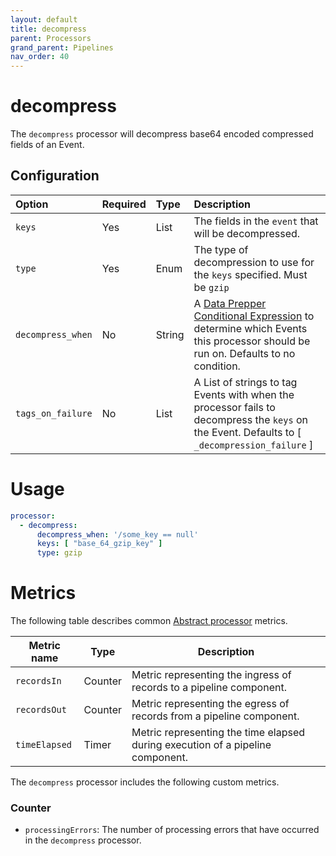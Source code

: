 ```yaml
---
layout: default
title: decompress
parent: Processors
grand_parent: Pipelines
nav_order: 40
---
```


# decompress

The `decompress` processor will decompress base64 encoded compressed fields of an Event.

## Configuration

| Option            | Required | Type         | Description                                                                                                                                                                                                |
|:------------------|:---------|:-------------|:-----------------------------------------------------------------------------------------------------------------------------------------------------------------------------------------------------------| 
| `keys`            | Yes      | List<String> | The fields in the `event` that will be decompressed.                                                                                                                                                       |
| `type`            | Yes      | Enum         | The type of decompression to use for the `keys` specified. Must be `gzip`                                                                                                                                  |
| `decompress_when` | No       | String       | A [Data Prepper Conditional Expression](https://opensearch.org/docs/latest/data-prepper/pipelines/expression-syntax/) to determine which Events this processor should be run on. Defaults to no condition. |
| `tags_on_failure` | No       | List<String> | A List of strings to tag Events with when the processor fails to decompress the `keys` on the Event. Defaults to [ `_decompression_failure` ]                                                              |

# Usage

```yaml
processor:
  - decompress:
      decompress_when: '/some_key == null'
      keys: [ "base_64_gzip_key" ]
      type: gzip
```

# Metrics 

The following table describes common [Abstract processor](https://github.com/opensearch-project/data-prepper/blob/main/data-prepper-api/src/main/java/org/opensearch/dataprepper/model/processor/AbstractProcessor.java) metrics.

| Metric name | Type | Description |
| ------------- | ---- | -----------|
| `recordsIn` | Counter | Metric representing the ingress of records to a pipeline component. |
| `recordsOut` | Counter | Metric representing the egress of records from a pipeline component. |
| `timeElapsed` | Timer | Metric representing the time elapsed during execution of a pipeline component. |


The `decompress` processor includes the following custom metrics.

### Counter

* `processingErrors`: The number of processing errors that have occurred in the `decompress` processor.

